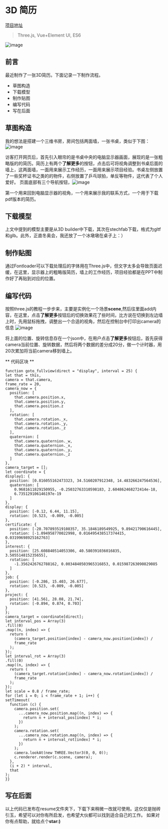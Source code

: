 # 3D 简历
[项目地址](https://qg14.github.io/resume/)
>Three.js,
>Vue+Element UI,
>ES6

![image](https://user-images.githubusercontent.com/100546561/155941599-442d1dd0-dae6-49ac-b6a4-ef371c3236cc.png)


## 前言
最近制作了一张3D简历。下面记录一下制作流程。

+ 草图构造
+ 下载模型
+ 制作贴图
+ 编写代码
+ 写在后面
## 草图构造
我的想法是搭建一个三维书房，房间包括两面墙，一张书桌，类似于下图：![image](https://user-images.githubusercontent.com/100546561/155942300-72e9c4cc-e960-4bc9-a85d-26191159f44c.png)

访客打开网页后，首先引入眼帘的是书桌中央的电脑显示器画面，展现的是一张粗略版的的简历。简历上有两个**了解更多**的按钮，点击后可将视角调整到书桌后面的墙上，这两面墙，一面用来展示工作经历，一面用来展示项目经验。书桌左侧放置了一些奖杯证书之类的的物件，右侧放置了乒乓球拍，单反等物件，这代表了个人爱好。
页面底部有三个导航按钮，![image](https://user-images.githubusercontent.com/100546561/155943449-a97a61c2-cbcf-419b-8c58-52b8a0e4e7fc.png)

第一个用来回到电脑显示器的视角，一个用来展示我的联系方式，一个用于下载pdf版本的简历。

## 下载模型
上文中提到的模型主要是从3D builder中下载，其次在stechfab下载，格式为gltf和glb。此外，正直冬奥会，我还放了一个冰墩墩在桌子上：）

## 制作贴图

通过Fontloader可以下载处理后的字体用在Three.js中，但文字太多会导致页面迟缓，在这里，显示器上的粗略版简历，墙上的工作经历，项目经验都是在PPT中制作好了再贴到对应的位置。

## 编写代码

按照three.js的教程一步步来，主要是实例化一个场景**scene**,然后往里面add内容，在这里，点击**了解更多**按钮后的切换效果花了些时间，比方说在切换到左边墙上时，先用鼠标拖拽，调整出一个合适的视角，然后在控制台中打印出camera的信息
![image](https://user-images.githubusercontent.com/100546561/155945373-f79c98a2-84ae-4a45-b19f-a0a05d04767a.png)

将上面的位置、旋转信息存在一个json中，在用户点击**了解更多**按钮后，首先获得camera当前位置、旋转数据，然后将两个数据的差分成20分，做一个计时器，用20次累加将当前camera移到墙上。

** 代码区块 **

    function goto_fullview(direct = "display", interval = 25) {
    let that = this,
    camera = that.camera,
    frame_rate = 20,
    camera_now = {
      position: [
        that.camera.position.x,
        that.camera.position.y,
        that.camera.position.z
      ],
      rotation: [
        that.camera.rotation._x,
        that.camera.rotation._y,
        that.camera.rotation._z
      ],
      quaternion: [
        that.camera.quaternion._w,
        that.camera.quaternion._x,
        that.camera.quaternion._y,
        that.camera.quaternion._z
      ]
    },
    camera_target = [];
    let coordinate = {
    display1: {
      position: [0.816055162473323, 34.5160207912348, 14.483266247564536],
      quaternion: [
        0.9681611829150955, -0.25032763310598183, 2.604862468272414e-18,
        6.735129106146197e-19
      ]
    },
    display: {
      position: [-0.12, 6.44, 11.15],
      rotation: [0.523, -0.009, -0.005]
    },
    certificate: {
      position: [-20.707893519108357, 35.1846189549925, 9.89421790616445],
      rotation: [-1.094958770022998, 0.016495438517374415, 0.03199698925162763]
    },
    interest: {
      position: [25.608840514053306, 40.580391036016835, 3.505514815235655],
      rotation: [
        -1.3562426762788162, 0.0034840503965316853, 0.015987263090829085
      ]
    },
    job: {
      position: [-0.286, 15.403, 26.677],
      rotation: [0.523, -0.009, -0.005]
    },
    project: {
      position: [41.561, 28.08, 21.74],
      rotation: [-0.894, 0.874, 0.703]
    }
    };
    camera_target = coordinate[direct];
    let interval_pos = Array(3)
    .fill(0)
    .map((n, index) => {
      return (
        (camera_target.position[index] - camera_now.position[index]) /
        frame_rate
      );
    });
    let interval_rot = Array(3)
    .fill(0)
    .map((n, index) => {
      return (
        (camera_target.rotation[index] - camera_now.rotation[index]) /
        frame_rate
      );
    });
    let scale = 0.8 / frame_rate;
    for (let i = 0; i < frame_rate + 1; i++) {
    setTimeout(
      function (c) {
        camera.position.set(
          ...camera_now.position.map((n, index) => {
            return n + interval_pos[index] * i;
          })
        );
        camera.rotation.set(
          ...camera_now.rotation.map((n, index) => {
            return n + interval_rot[index] * i;
          })
        );
        camera.lookAt(new THREE.Vector3(0, 0, 0));
        c.renderer.render(c.scene, camera);
      },
      (i + 2) * interval,
      that
    );
    }}
    
  ## 写在后面
  以上代码已发布在resume文件夹下，下载下来稍微一改就可使用。这仅仅是抛砖引玉，希望可以对你有所启发，也希望大伙都可以找到适合自己的工作。
  如果对你有点帮助，就给点个**star:)**





